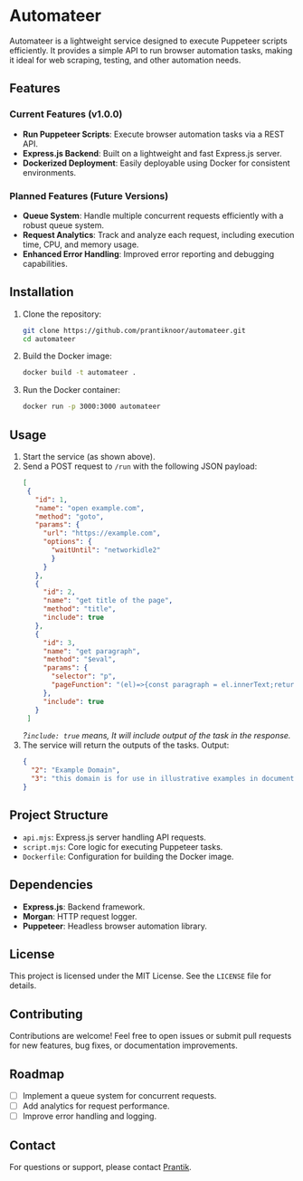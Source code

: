 # Automateer

Automateer is a lightweight service designed to execute Puppeteer scripts efficiently. It provides a simple API to run browser automation tasks, making it ideal for web scraping, testing, and other automation needs.

## Features

### Current Features (v1.0.0)
- **Run Puppeteer Scripts**: Execute browser automation tasks via a REST API.
- **Express.js Backend**: Built on a lightweight and fast Express.js server.
- **Dockerized Deployment**: Easily deployable using Docker for consistent environments.

### Planned Features (Future Versions)
- **Queue System**: Handle multiple concurrent requests efficiently with a robust queue system.
- **Request Analytics**: Track and analyze each request, including execution time, CPU, and memory usage.
- **Enhanced Error Handling**: Improved error reporting and debugging capabilities.

## Installation

1. Clone the repository:
   ```bash
   git clone https://github.com/prantiknoor/automateer.git
   cd automateer
   ```

2. Build the Docker image:
   ```bash
   docker build -t automateer .
   ```

3. Run the Docker container:
   ```bash
   docker run -p 3000:3000 automateer
   ```

## Usage

1. Start the service (as shown above).
2. Send a POST request to `/run` with the following JSON payload:
   ```json
   [
    {
      "id": 1,
      "name": "open example.com",
      "method": "goto",
      "params": {
        "url": "https://example.com",
        "options": {
          "waitUntil": "networkidle2"
          }
        }
      },
      {
        "id": 2,
        "name": "get title of the page",
        "method": "title",
        "include": true
      },
      {
        "id": 3,
        "name": "get paragraph",
        "method": "$eval",
        "params": {
          "selector": "p",
          "pageFunction": "(el)=>{const paragraph = el.innerText;return paragraph.toLowerCase();}"
        },
        "include": true
      }
    ]
   ```
   *?`include: true` means, It will include output of the task in the response.*
3. The service will return the outputs of the tasks. Output:
   ```json
   {
     "2": "Example Domain",
     "3": "this domain is for use in illustrative examples in documents. you may use this domain in literature without prior coordination or asking for permission."
   }
    ```

## Project Structure

- `api.mjs`: Express.js server handling API requests.
- `script.mjs`: Core logic for executing Puppeteer tasks.
- `Dockerfile`: Configuration for building the Docker image.

## Dependencies

- **Express.js**: Backend framework.
- **Morgan**: HTTP request logger.
- **Puppeteer**: Headless browser automation library.

## License

This project is licensed under the MIT License. See the `LICENSE` file for details.

## Contributing

Contributions are welcome! Feel free to open issues or submit pull requests for new features, bug fixes, or documentation improvements.

## Roadmap

- [ ] Implement a queue system for concurrent requests.
- [ ] Add analytics for request performance.
- [ ] Improve error handling and logging.

## Contact

For questions or support, please contact [Prantik](mailto:prantiknoor@gmail.com).